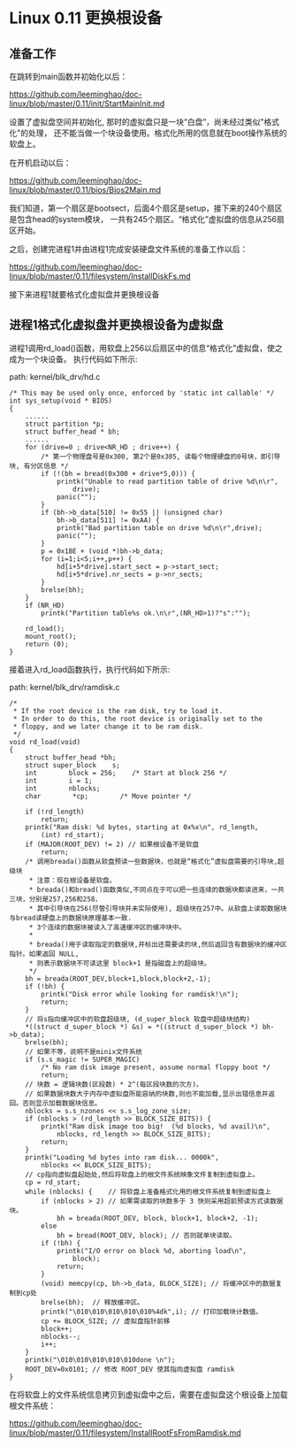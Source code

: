 Linux 0.11 更换根设备
================================================================================

准备工作
--------------------------------------------------------------------------------

在跳转到main函数并初始化以后：

https://github.com/leeminghao/doc-linux/blob/master/0.11/init/StartMainInit.md

设置了虚拟盘空间并初始化, 那时的虚拟盘只是一块“白盘”，尚未经过类似"格式化"的处理，
还不能当做一个块设备使用。格式化所用的信息就在boot操作系统的软盘上。

在开机启动以后：

https://github.com/leeminghao/doc-linux/blob/master/0.11/bios/Bios2Main.md

我们知道，第一个扇区是bootsect，后面4个扇区是setup，接下来的240个扇区是包含head的system模块，
一共有245个扇区。“格式化”虚拟盘的信息从256扇区开始。

之后，创建完进程1并由进程1完成安装硬盘文件系统的准备工作以后：

https://github.com/leeminghao/doc-linux/blob/master/0.11/filesystem/InstallDiskFs.md

接下来进程1就要格式化虚拟盘并更换根设备

进程1格式化虚拟盘并更换根设备为虚拟盘
--------------------------------------------------------------------------------

进程1调用rd_load()函数，用软盘上256以后扇区中的信息“格式化”虚拟盘，使之成为一个块设备。
执行代码如下所示:

path: kernel/blk_drv/hd.c
```
/* This may be used only once, enforced by 'static int callable' */
int sys_setup(void * BIOS)
{
    ......
    struct partition *p;
    struct buffer_head * bh;
    ......
    for (drive=0 ; drive<NR_HD ; drive++) {
        /* 第一个物理盘号是0x300, 第2个是0x305, 读每个物理硬盘的0号块，即引导块, 有分区信息 */
        if (!(bh = bread(0x300 + drive*5,0))) {
            printk("Unable to read partition table of drive %d\n\r",
                drive);
            panic("");
        }
        if (bh->b_data[510] != 0x55 || (unsigned char)
            bh->b_data[511] != 0xAA) {
            printk("Bad partition table on drive %d\n\r",drive);
            panic("");
        }
        p = 0x1BE + (void *)bh->b_data;
        for (i=1;i<5;i++,p++) {
            hd[i+5*drive].start_sect = p->start_sect;
            hd[i+5*drive].nr_sects = p->nr_sects;
        }
        brelse(bh);
    }
    if (NR_HD)
        printk("Partition table%s ok.\n\r",(NR_HD>1)?"s":"");

    rd_load();
    mount_root();
    return (0);
}
```

接着进入rd_load函数执行，执行代码如下所示:

path: kernel/blk_drv/ramdisk.c
```
/*
 * If the root device is the ram disk, try to load it.
 * In order to do this, the root device is originally set to the
 * floppy, and we later change it to be ram disk.
 */
void rd_load(void)
{
    struct buffer_head *bh;
    struct super_block    s;
    int        block = 256;    /* Start at block 256 */
    int        i = 1;
    int        nblocks;
    char        *cp;        /* Move pointer */

    if (!rd_length)
        return;
    printk("Ram disk: %d bytes, starting at 0x%x\n", rd_length,
        (int) rd_start);
    if (MAJOR(ROOT_DEV) != 2) // 如果根设备不是软盘
        return;
    /* 调用breada()函数从软盘预读一些数据块，也就是“格式化”虚拟盘需要的引导块,超级块
     * 注意：现在根设备是软盘。
     * breada()和bread()函数类似,不同点在于可以把一些连续的数据块都读进来，一共三块，分别是257,256和258，
     * 其中引导块在256(尽管引导块并未实际使用), 超级块在257中。从软盘上读取数据块与bread读硬盘上的数据块原理基本一致.
     * 3个连续的数据块被读入了高速缓冲区的缓冲块中。
     *
     * breada()用于读取指定的数据块,并标出还需要读的块,然后返回含有数据块的缓冲区指针。如果返回 NULL,
     * 则表示数据块不可读这里 block+1 是指磁盘上的超级块。
     */
    bh = breada(ROOT_DEV,block+1,block,block+2,-1);
    if (!bh) {
        printk("Disk error while looking for ramdisk!\n");
        return;
    }
    // 将s指向缓冲区中的软盘超级块, (d_super_block 软盘中超级块结构)
    *((struct d_super_block *) &s) = *((struct d_super_block *) bh->b_data);
    brelse(bh);
    // 如果不等，说明不是minix文件系统
    if (s.s_magic != SUPER_MAGIC)
        /* No ram disk image present, assume normal floppy boot */
        return;
    // 块数 = 逻辑块数(区段数) * 2^(每区段块数的次方)。
    // 如果数据块数大于内存中虚拟盘所能容纳的块数,则也不能加载,显示出错信息并返回。否则显示加载数据块信息。
    nblocks = s.s_nzones << s.s_log_zone_size;
    if (nblocks > (rd_length >> BLOCK_SIZE_BITS)) {
        printk("Ram disk image too big!  (%d blocks, %d avail)\n",
            nblocks, rd_length >> BLOCK_SIZE_BITS);
        return;
    }
    printk("Loading %d bytes into ram disk... 0000k",
        nblocks << BLOCK_SIZE_BITS);
    // cp指向虚拟盘起始处,然后将软盘上的根文件系统映象文件复制到虚拟盘上。
    cp = rd_start;
    while (nblocks) {    // 将软盘上准备格式化用的根文件系统复制到虚拟盘上
        if (nblocks > 2) // 如果需读取的块数多于 3 快则采用超前预读方式读数据块。
            bh = breada(ROOT_DEV, block, block+1, block+2, -1);
        else
            bh = bread(ROOT_DEV, block); // 否则就单块读取。
        if (!bh) {
            printk("I/O error on block %d, aborting load\n",
                block);
            return;
        }
        (void) memcpy(cp, bh->b_data, BLOCK_SIZE); // 将缓冲区中的数据复制到cp处
        brelse(bh);  // 释放缓冲区。
        printk("\010\010\010\010\010%4dk",i); // 打印加载块计数值。
        cp += BLOCK_SIZE; // 虚拟盘指针前移
        block++;
        nblocks--;
        i++;
    }
    printk("\010\010\010\010\010done \n");
    ROOT_DEV=0x0101; // 修改 ROOT_DEV 使其指向虚拟盘 ramdisk
}
```

在将软盘上的文件系统信息拷贝到虚拟盘中之后，需要在虚拟盘这个根设备上加载根文件系统：

https://github.com/leeminghao/doc-linux/blob/master/0.11/filesystem/InstallRootFsFromRamdisk.md